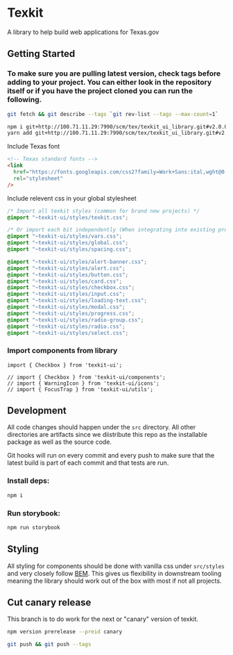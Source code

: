 # Texkit

A library to help build web applications for Texas.gov

## Getting Started

### To make sure you are pulling latest version, check tags before adding to your project. You can either look in the repository itself or if you have the project cloned you can run the following.

```BASH
git fetch && git describe --tags `git rev-list --tags --max-count=1`
```

```BASH
npm i git+http://100.71.11.29:7990/scm/tex/texkit_ui_library.git#v2.0.0-canary.21
yarn add git+http://100.71.11.29:7990/scm/tex/texkit_ui_library.git#v2.0.0-canary.21
```

Include Texas font

```HTML
<!-- Texas standard fonts -->
<link
  href="https://fonts.googleapis.com/css2?family=Work+Sans:ital,wght@0,400;0,500;0,600;0,700;0,900;1,400;1,700;1,900&display=swap"
  rel="stylesheet"
/>
```

Include relevent css in your global stylesheet

```CSS
/* Import all texkit styles (common for brand new projects) */
@import "~texkit-ui/styles/texkit.css";

/* Or import each bit independently (When integrating into existing projects or when you don't need the whole thing) */
@import "~texkit-ui/styles/vars.css";
@import "~texkit-ui/styles/global.css";
@import "~texkit-ui/styles/spacing.css";

@import "~texkit-ui/styles/alert-banner.css";
@import "~texkit-ui/styles/alert.css";
@import "~texkit-ui/styles/button.css";
@import "~texkit-ui/styles/card.css";
@import "~texkit-ui/styles/checkbox.css";
@import "~texkit-ui/styles/input.css";
@import "~texkit-ui/styles/loading-text.css";
@import "~texkit-ui/styles/modal.css";
@import "~texkit-ui/styles/progress.css";
@import "~texkit-ui/styles/radio-group.css";
@import "~texkit-ui/styles/radio.css";
@import "~texkit-ui/styles/select.css";
```

### Import components from library

```TS
import { Checkbox } from 'texkit-ui';

// import { Checkbox } from 'texkit-ui/components';
// import { WarningIcon } from 'texkit-ui/icons';
// import { FocusTrap } from 'texkit-ui/utils';
```

## Development

All code changes should happen under the `src` directory. All other directories are artifacts since we diistribute this repo as the installable package as well as the source code.

Git hooks will run on every commit and every push to make sure that the latest build is part of each commit and that tests are run.

### Install deps:

```BASH
npm i
```

### Run storybook:

```BASH
npm run storybook
```

## Styling

All styling for components should be done with vanilla css under `src/styles` and very closely follow [BEM](http://getbem.com/introduction/).
This gives us flexibility in downstream tooling meaning the library should work out of the box with most if not all projects.

## Cut canary release

This branch is to do work for the next or "canary" version of texkit.

```BASH
npm version prerelease --preid canary
```

```BASH
git push && git push --tags
```
